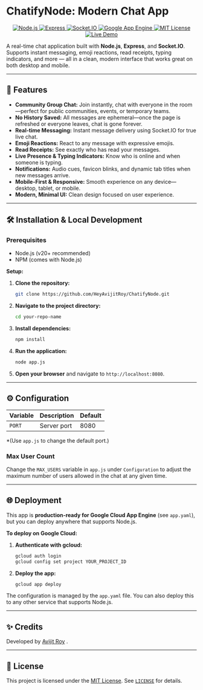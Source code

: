 # ChatifyNode: Modern Chat App

<div align="center">

<a href="https://nodejs.org/" target="_blank">
  <img src="https://img.shields.io/badge/Node.js-43853D?style=for-the-badge&logo=node-dot-js&logoColor=white" alt="Node.js" />
</a>
<a href="https://expressjs.com/" target="_blank">
  <img src="https://img.shields.io/badge/Express-000000?style=for-the-badge&logo=express&logoColor=white" alt="Express" />
</a>
<a href="https://socket.io/" target="_blank">
  <img src="https://img.shields.io/badge/Socket.io-010101?style=for-the-badge&logo=socket.io&logoColor=white" alt="Socket.IO" />
</a>
<a href="https://cloud.google.com/appengine" target="_blank">
  <img src="https://img.shields.io/badge/Google%20App%20Engine-4285F4?style=for-the-badge&logo=google-cloud&logoColor=white" alt="Google App Engine" />
</a>
<a href="https://choosealicense.com/licenses/mit/" target="_blank">
  <img src="https://img.shields.io/badge/License-MIT-yellow.svg?style=for-the-badge&logo=opensourceinitiative&logoColor=black" alt="MIT License" />
</a>
<a href="https://www.avijitroy.net/" target="_blank">
  <img src="https://img.shields.io/badge/Live-Demo-brightgreen?style=for-the-badge&logo=google-chrome&logoColor=white" alt="Live Demo" />
</a>

</div>

A real-time chat application built with **Node.js**, **Express**, and **Socket.IO**. Supports instant messaging, emoji reactions, read receipts, typing indicators, and more — all in a clean, modern interface that works great on both desktop and mobile.

---

## 🚀 Features

* **Community Group Chat:** Join instantly, chat with everyone in the room—perfect for public communities, events, or temporary teams.
* **No History Saved:** All messages are ephemeral—once the page is refreshed or everyone leaves, chat is gone forever.
* **Real-time Messaging:** Instant message delivery using Socket.IO for true live chat.
* **Emoji Reactions:** React to any message with expressive emojis.
* **Read Receipts:** See exactly who has read your messages.
* **Live Presence & Typing Indicators:** Know who is online and when someone is typing.
* **Notifications:** Audio cues, favicon blinks, and dynamic tab titles when new messages arrive.
* **Mobile-First & Responsive:** Smooth experience on any device—desktop, tablet, or mobile.
* **Modern, Minimal UI:** Clean design focused on user experience.

---

## 🛠️ Installation & Local Development

### Prerequisites

* Node.js (v20+ recommended)
* NPM (comes with Node.js)

**Setup:**

1.  **Clone the repository:**
    ```bash
    git clone https://github.com/HeyAvijitRoy/ChatifyNode.git
    ```

2.  **Navigate to the project directory:**
    ```bash
    cd your-repo-name
    ```

3.  **Install dependencies:**
    ```bash
    npm install
    ```

4.  **Run the application:**
    ```bash
    node app.js
    ```

5.  **Open your browser** and navigate to `http://localhost:8080`.

---

## ⚙️ Configuration

| Variable | Description | Default |
| -------- | ----------- | ------- |
| `PORT`   | Server port | 8080    |

   *(Use `app.js` to change the default port.)

### Max User Count  
Change the `MAX_USERS` variable in `app.js` under `Configuration` to adjust the maximum number of users allowed in the chat at any given time.


---

## 🌐 Deployment

This app is **production-ready for Google Cloud App Engine** (see `app.yaml`), but you can deploy anywhere that supports Node.js.

**To deploy on Google Cloud:**

1.  **Authenticate with gcloud:**
    ```bash
    gcloud auth login
    gcloud config set project YOUR_PROJECT_ID
    ```

2.  **Deploy the app:**
    ```bash
    gcloud app deploy
    ```

The configuration is managed by the `app.yaml` file. You can also deploy this to any other service that supports Node.js.

---

## ✨ Credits

Developed by [Avijit Roy](https://www.linkedin.com/in/HeyAvijitRoy/) .

---

## 📜 License

This project is licensed under the [MIT License](./LICENSE). See [`LICENSE`](./LICENSE) for details.

